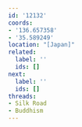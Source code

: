 ```yaml
---
id: '12132'
coords:
- '136.657358'
- '35.589249'
location: "[Japan]"
related:
  label: ''
  ids: []
next:
  label: ''
  ids: []
threads:
- Silk Road
- Buddhism
---
```


